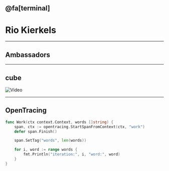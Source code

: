 ## @fa[terminal]

# Rio Kierkels

---

## Ambassadors

---

## cube

![Video](https://player.vimeo.com/87002913)

---

## OpenTracing

```go
func Work(ctx context.Context, words []string) {
    span, ctx := opentracing.StartSpanFromContext(ctx, "work")
    defer span.Finish()

    span.SetTag("words", len(words))

    for i, word := range words {
        fmt.Println("iteration:", i, "word:", word)
    }
}
```